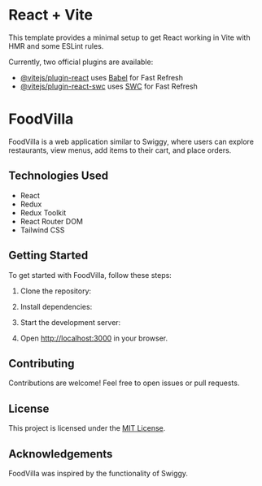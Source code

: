 # React + Vite

This template provides a minimal setup to get React working in Vite with HMR and some ESLint rules.

Currently, two official plugins are available:

- [@vitejs/plugin-react](https://github.com/vitejs/vite-plugin-react/blob/main/packages/plugin-react/README.md) uses [Babel](https://babeljs.io/) for Fast Refresh
- [@vitejs/plugin-react-swc](https://github.com/vitejs/vite-plugin-react-swc) uses [SWC](https://swc.rs/) for Fast Refresh




# FoodVilla

FoodVilla is a web application similar to Swiggy, where users can explore restaurants, view menus, add items to their cart, and place orders.

## Technologies Used

- React
- Redux
- Redux Toolkit
- React Router DOM
- Tailwind CSS

## Getting Started

To get started with FoodVilla, follow these steps:

1. Clone the repository:

2. Install dependencies:

3. Start the development server:

4. Open [http://localhost:3000](http://localhost:5173) in your browser.



## Contributing

Contributions are welcome! Feel free to open issues or pull requests.

## License

This project is licensed under the [MIT License](LICENSE).

## Acknowledgements

FoodVilla was inspired by the functionality of Swiggy.

